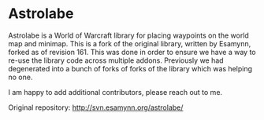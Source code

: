 # Astrolabe

Astrolabe is a World of Warcraft library for placing waypoints on the world map and minimap. This is a fork of the original library, written by Esamynn, forked as of revision 161. This was done in order to ensure we have a way to re-use the library code across multiple addons. Previously we had degenerated into a bunch of forks of forks of the library which was helping no one.

I am happy to add additional contributors, please reach out to me.

Original repository: http://svn.esamynn.org/astrolabe/
